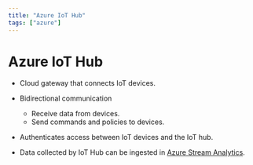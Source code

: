 ```yaml
---
title: "Azure IoT Hub"
tags: ["azure"]
---
```


# Azure IoT Hub

- Cloud gateway that connects IoT devices.

- Bidirectional communication
    - Receive data from devices.
    - Send commands and policies to devices.

- Authenticates access between IoT devices and the IoT hub.

- Data collected by IoT Hub can be ingested in [Azure Stream Analytics][stream].

[stream]: ./azure_stream_analytics.md
